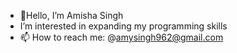 - 👋Hello, I’m Amisha Singh
-  I’m interested in expanding my programming skills
- 📫 How to reach me: @amysingh962@gmail.com

<!---
amishasingh962/amishasingh962 is a ✨ special ✨ repository because its `README.md` (this file) appears on your GitHub profile.
You can click the Preview link to take a look at your changes.
--->

